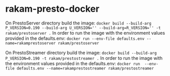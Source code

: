 # rakam-presto-docker

On PrestoServer directory build the image:
```docker build --build-arg P_VERSION=0.190 --build-arg U_VERSION='' --build-arg=R_VERSION='' -t rakam/prestoserver .```
In order to run the image with the environment values provided in the defaults.env:
```docker run --env-file defaults.env --name=rakamprestoserver rakam/prestoserver```


On PrestoStreamer directory build the image:
```docker build --build-arg P_VERSION=0.190 -t rakam/prestostreamer .```
In order to run the image with the environment values provided in the defaults.env:
```docker run  --env-file defaults.env --name=rakamprestostreamer rakam/prestostreamer```
